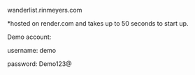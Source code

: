 wanderlist.rinmeyers.com

*hosted on render.com and takes up to 50 seconds to start up. 


Demo account:

 
username: demo 

password: Demo123@
